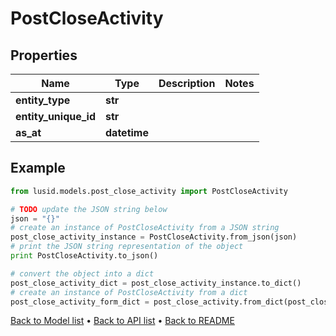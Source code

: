 # PostCloseActivity


## Properties
Name | Type | Description | Notes
------------ | ------------- | ------------- | -------------
**entity_type** | **str** |  | 
**entity_unique_id** | **str** |  | 
**as_at** | **datetime** |  | 

## Example

```python
from lusid.models.post_close_activity import PostCloseActivity

# TODO update the JSON string below
json = "{}"
# create an instance of PostCloseActivity from a JSON string
post_close_activity_instance = PostCloseActivity.from_json(json)
# print the JSON string representation of the object
print PostCloseActivity.to_json()

# convert the object into a dict
post_close_activity_dict = post_close_activity_instance.to_dict()
# create an instance of PostCloseActivity from a dict
post_close_activity_form_dict = post_close_activity.from_dict(post_close_activity_dict)
```
[Back to Model list](../README.md#documentation-for-models) &#8226; [Back to API list](../README.md#documentation-for-api-endpoints) &#8226; [Back to README](../README.md)


